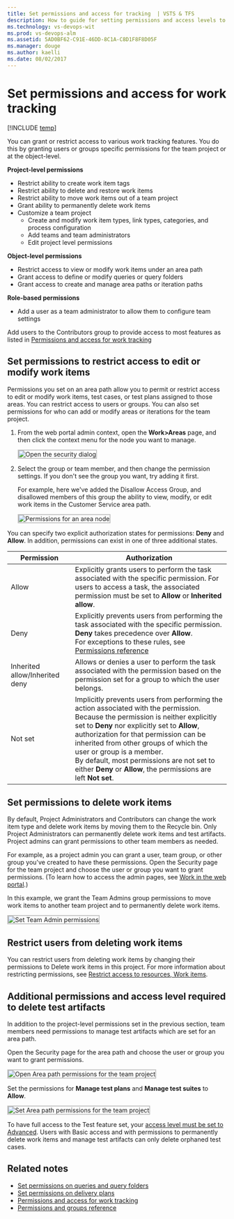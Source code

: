 ```yaml
---
title: Set permissions and access for tracking  | VSTS & TFS
description: How to guide for setting permissions and access levels to support work tracking tasks (VSTS and Team Foundation Server)
ms.technology: vs-devops-wit
ms.prod: vs-devops-alm
ms.assetid: 5AD0BF62-C91E-46DD-8C1A-C8D1F8F8D05F
ms.manager: douge
ms.author: kaelli
ms.date: 08/02/2017
---
```


# Set permissions and access for work tracking   

[!INCLUDE [temp](../_shared/version-vsts-tfs-all-versions.md)]

You can grant or restrict access to various work tracking features. You do this by granting users or groups specific permissions for the team project or at the object-level. 

**Project-level permissions**
- Restrict ability to create work item tags  
- Restrict ability to delete and restore work items  
- Restrict ability to move work items out of a team project
- Grant ability to permanently delete work items
- Customize a team project
	- Create and modify work item types, link types, categories, and process configuration
	- Add teams and team administrators 
	- Edit project level permissions 

**Object-level permissions**
- Restrict access to view or modify work items under an area path 
- Grant access to define or modify queries or query folders 
- Grant access to create and manage area paths or iteration paths 

**Role-based permissions**
- Add a user as a team administrator to allow them to configure team settings 

Add users to the Contributors group to provide access to most features as listed in [Permissions and access for work tracking](../permissions-access-work-tracking.md) 

<a id="set-permissions-area-path" >  </a> 

## Set permissions to restrict access to edit or modify work items    

Permissions you set on an area path allow you to permit or restrict access to edit or modify work items, test cases, or test plans assigned to those areas. You can restrict access to users or groups. You can also set permissions for who can add or modify areas or iterations for the team project.  

1. From the web portal admin context, open the **Work>Areas** page, and then click the context menu for the node you want to manage.  
	
	<img src="_img/set-permissions-area-node-open.png" alt="Open the security dialog" style="border: 2px solid #C3C3C3;" /> 
<!---
	<img src="../customize/_img/ALM_CW_OpenSecurityDialog.png" alt="Open the security dialog" style="border: 2px solid #C3C3C3;" /> -->

2. Select the group or team member, and then change the permission settings. If you don't see the group you want, try adding it first. 

	For example, here we've added the Disallow Access Group, and disallowed members of this group the ability to view, modify, or edit work items in the Customer Service area path.

	<img src="_img/set-permissions-area-node-dialog.png" alt="Permissions for an area node" style="border: 2px solid #C3C3C3;" />

<!--- <img src=".../customize/_img/ALM_CW_PermisionsForArea.png" alt="Permissions for an area node" style="border: 2px solid #C3C3C3;" />--> 
	
You can specify two explicit authorization states for permissions: **Deny** and **Allow**. In addition, permissions can exist in one of three additional states.  

| Permission 		| Authorization |
| ----------------- | ------------- |
| Allow 			| Explicitly grants users to perform the task associated with the specific permission. For users to access a task, the associated permission must be set to **Allow** or **Inherited allow**. |
| Deny 				| Explicitly prevents users from performing the task associated with the specific permission. **Deny** takes precedence over **Allow**. <br/>For exceptions to these rules, see [Permissions reference](../../security/about-permissions.md#inheritance)|
| Inherited allow/Inherited deny 	| Allows or denies a user to perform the task associated with the permission based on the permission set for a group to which the user belongs. |
| Not set         	| Implicitly prevents users from performing the action associated with the permission. <br/>Because the permission is neither explicitly set to **Deny** nor explicitly set to **Allow**, authorization for that permission can be inherited from other groups of which the user or group is a member. <br/>By default, most permissions are not set to either **Deny** or **Allow**, the permissions are left **Not set**.  |




<a id="move-delete-permissions"></a>
## Set permissions to delete work items   

By default, Project Administrators and Contributors can change the work item type and delete work items by moving them to the Recycle bin. Only Project Administrators can permanently delete work items and test artifacts. Project admins can grant permissions to other team members as needed. 

For example, as a project admin you can grant a user, team group, or other group you've created to have these permissions. Open the Security page for the team project and choose the user or group you want to grant permissions. (To learn how to access the admin pages, see [Work in the web portal](../../connect/work-web-portal.md?toc=/vsts/user-guide/toc.json&bc=/vsts/user-guide/breadcrumb/toc.json).)

In this example, we grant the Team Admins group permissions to move work items to another team project and to permanently delete work items.     

<img src="../backlogs/_img/delete-test-project-permissions.png" alt="Set Team Admin permissions" style="border: 2px solid #C3C3C3;" />

<a id="restrict-delete-permissions"></a>
## Restrict users from deleting work items 
You can restrict users from deleting work items by changing their permissions to Delete work items in this project. For more information about restricting permissions, see [Restrict access to resources, Work items](../../accounts/restrict-access-tfs.md#work-items). 

<a id="delete-test-permissions"></a>
## Additional permissions and access level required to delete test artifacts
  
In addition to the project-level permissions set in the previous section, team members need permissions to manage test artifacts which are set for an area path. 

Open the Security page for the area path and choose the user or group you want to grant permissions.

<img src="../backlogs/_img/delete-test-artifacts-open-area-permissions.png" alt="Open Area path permissions for the team project" style="border: 2px solid #C3C3C3;" />

Set the permissions for **Manage test plans** and **Manage test suites** to **Allow**.  

<img src="../backlogs/_img/delete-test-artifacts-area-path-permissions.png" alt="Set Area path permissions for the team project" style="border: 2px solid #C3C3C3;" />

To have full access to the Test feature set, your [access level must be set to Advanced](../../security/change-access-levels.md). Users with Basic access and with permissions to permanently delete work items and manage test artifacts can only delete orphaned test cases. 

## Related notes 

*	[Set permissions on queries and query folders](../track/set-query-permissions.md)  
*	[Set permissions on delivery plans](../scale/review-team-plans.md#plan-permissions)  
*	[Permissions and access for work tracking](../permissions-access-work-tracking.md) 
*	[Permissions and groups reference](../../security/permissions.md) 
